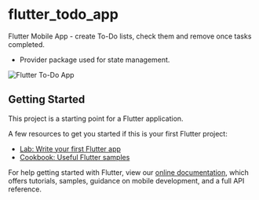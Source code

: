 # flutter_todo_app

Flutter Mobile App - create To-Do lists, check them and remove once tasks completed. 
- Provider package used for state management.

![Flutter To-Do App](https://media.giphy.com/media/jQJcgBfgxuN0cwd3z8/giphy.gif)



## Getting Started

This project is a starting point for a Flutter application.

A few resources to get you started if this is your first Flutter project:

- [Lab: Write your first Flutter app](https://flutter.dev/docs/get-started/codelab)
- [Cookbook: Useful Flutter samples](https://flutter.dev/docs/cookbook)

For help getting started with Flutter, view our
[online documentation](https://flutter.dev/docs), which offers tutorials,
samples, guidance on mobile development, and a full API reference.

